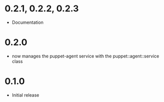 # 0.2.1, 0.2.2, 0.2.3
- Documentation

# 0.2.0
- now manages the puppet-agent service with the puppet::agent::service class

# 0.1.0
- Initial release